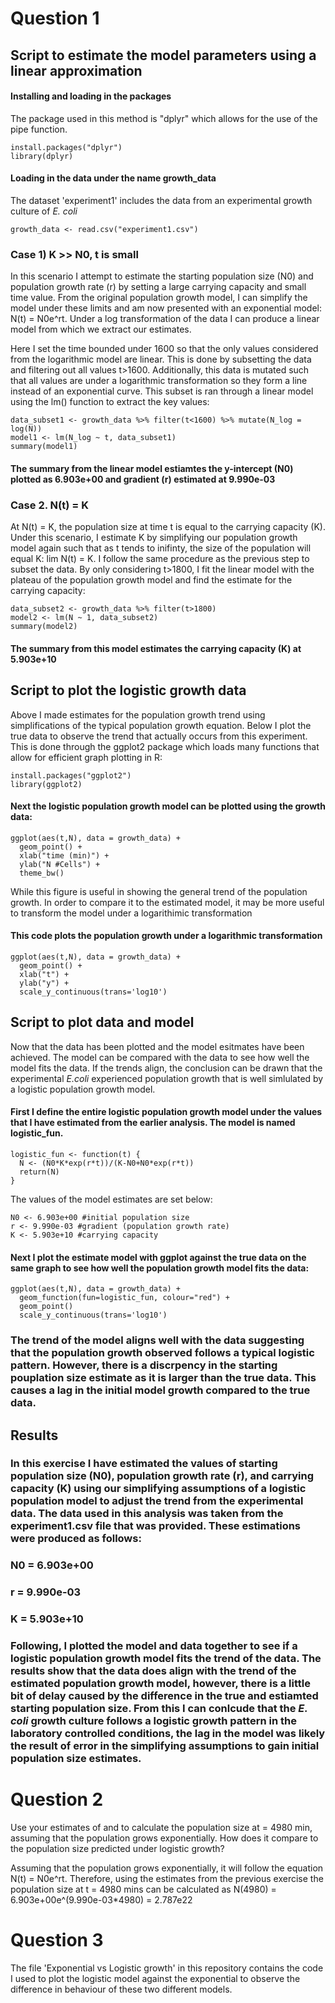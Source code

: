 # Question 1

## Script to estimate the model parameters using a linear approximation

#### Installing and loading in the packages
The package used in this method is "dplyr" which allows for the use of the pipe function.

```{r}
install.packages("dplyr")
library(dplyr)
```

#### Loading in the data under the name growth_data
The dataset 'experiment1' includes the data from an experimental growth culture of _E. coli_ 
```{r}
growth_data <- read.csv("experiment1.csv")
```
### Case 1) K >> N0, t is small
In this scenario I attempt to estimate the starting population size (N0) and population growth rate (r) by setting a large carrying capacity and small time value. From the original population growth model, I can simplify the model under these limits and am now presented with an exponential model: N(t) = N0e^rt. Under a log transformation of the data I can produce a linear model from which we extract our estimates.

Here I set the time bounded under 1600 so that the only values considered from the logarithmic model are linear. This is done by subsetting the data and filtering out all values t>1600. Additionally, this data is mutated such that all values are under a logarithmic transformation so they form a line instead of an exponential curve. This subset is ran through a linear model using the lm() function to extract the key values:
```{r}
data_subset1 <- growth_data %>% filter(t<1600) %>% mutate(N_log = log(N))
model1 <- lm(N_log ~ t, data_subset1)
summary(model1)
```
#### The summary from the linear model estiamtes the y-intercept (N0) plotted as 6.903e+00 and gradient (r) estimated at 9.990e-03

### Case 2. N(t) = K
At N(t) = K, the population size at time t is equal to the carrying capacity (K). Under this scenario, I estimate K by simplifying our population growth model again such that as t tends to inifinty, the size of the population will equal K: lim N(t) = K. I follow the same procedure as the previous step to subset the data. By only considering t>1800, I fit the linear model with the plateau of the population growth model and find the estimate for the carrying capacity:
```{r}
data_subset2 <- growth_data %>% filter(t>1800)
model2 <- lm(N ~ 1, data_subset2)
summary(model2)
```
#### The summary from this model estimates the carrying capacity (K) at 5.903e+10

## Script to plot the logistic growth data
Above I made estimates for the population growth trend using simplifications of the typical population growth equation. Below I plot the true data to observe the trend that actually occurs from this experiment. This is done through the ggplot2 package which loads many functions that allow for efficient graph plotting in R:
```{r}
install.packages("ggplot2")
library(ggplot2)
```
#### Next the logistic population growth model can be plotted using the growth data:
```{r}
ggplot(aes(t,N), data = growth_data) +
  geom_point() +
  xlab("time (min)") +
  ylab("N #Cells") +
  theme_bw()
```
While this figure is useful in showing the general trend of the population growth. In order to compare it to the estimated model, it may be more useful to transform the model under a logarithimic transformation
#### This code plots the population growth under a logarithmic transformation
```{r}
ggplot(aes(t,N), data = growth_data) +
  geom_point() +
  xlab("t") +
  ylab("y") +
  scale_y_continuous(trans='log10')
```
## Script to plot data and model
Now that the data has been plotted and the model esitmates have been achieved. The model can be compared with the data to see how well the model fits the data. If the trends align, the conclusion can be drawn that the experimental _E.coli_ experienced population growth that is well simlulated by a logistic population growth model.

#### First I define the entire logistic population growth model under the values that I have estimated from the earlier analysis. The model is named logistic_fun.
```{r}
logistic_fun <- function(t) {
  N <- (N0*K*exp(r*t))/(K-N0+N0*exp(r*t))
  return(N) 
}
```
The values of the model estimates are set below:
```{r}
N0 <- 6.903e+00 #initial population size 
r <- 9.990e-03 #gradient (population growth rate) 
K <- 5.903e+10 #carrying capacity
```
#### Next I plot the estimate model with ggplot against the true data on the same graph to see how well the population growth model fits the data:
```{r}
ggplot(aes(t,N), data = growth_data) +
  geom_function(fun=logistic_fun, colour="red") +
  geom_point()
  scale_y_continuous(trans='log10')
```
### The trend of the model aligns well with the data suggesting that the population growth observed follows a typical logistic pattern. However, there is a discrpency in the starting pouplation size estimate as it is larger than the true data. This causes a lag in the initial model growth compared to the true data. 

## Results

### In this exercise I have estimated the values of starting population size (N0), population growth rate (r), and carrying capacity (K) using our simplifying assumptions of a logistic population model to adjust the trend from the experimental data. The data used in this analysis was taken from the experiment1.csv file that was provided. These estimations were produced as follows:
### N0 = 6.903e+00
### r = 9.990e-03
### K = 5.903e+10
### Following, I plotted the model and data together to see if a logistic population growth model fits the trend of the data. The results show that the data does align with the trend of the estimated population growth model, however, there is a little bit of delay caused by the difference in the true and estiamted starting population size. From this I can conlcude that the _E. coli_ growth culture follows a logistic growth pattern in the laboratory controlled conditions, the lag in the model was likely the result of error in the simplifying assumptions to gain initial population size estimates. 

# Question 2

Use your estimates of  and  to calculate the population size at  = 4980 min, assuming that the population grows exponentially. How does it compare to the population size predicted under logistic growth?

Assuming that the population grows exponentially, it will follow the equation N(t) = N0e^rt. Therefore, using the estimates from the previous exercise the population size at t = 4980 mins can be calculated as N(4980) = 6.903e+00e^(9.990e-03*4980) = 2.787e22

# Question 3

The file 'Exponential vs Logistic growth' in this repository contains the code I used to plot the logistic model against the exponential to observe the difference in behaviour of these two different models. 
